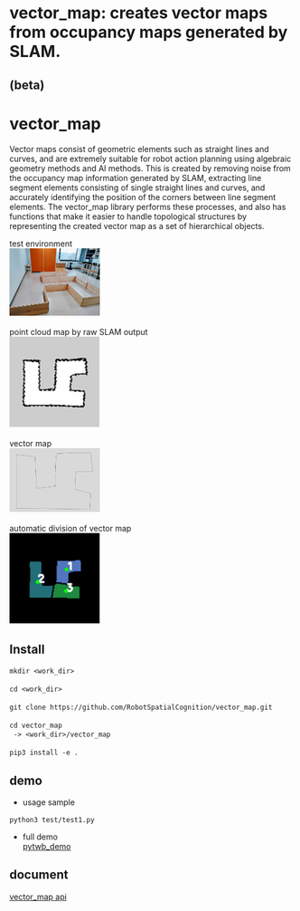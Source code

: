 # vector_map: creates vector maps from occupancy maps generated by SLAM.

## (beta)
# vector_map
Vector maps consist of geometric elements such as straight lines and curves, and are extremely suitable for robot action planning using algebraic geometry methods and AI methods. This is created by removing noise from the occupancy map information generated by SLAM, extracting line segment elements consisting of single straight lines and curves, and accurately identifying the position of the corners between line segment elements. The vector_map library performs these processes, and also has functions that make it easier to handle topological structures by representing the created vector map as a set of hierarchical objects.

test environment<br>
<img src="resource/picture/room.jpg" width=160><br>
<br>
point cloud map by raw SLAM output<br>
<img src="resource/picture/point_map.jpg" width=160><br>
<br>
vector map<br>
<img src="resource/picture/vector_map.jpg" width=160><br>
<br>
automatic division of vector map<br>
<img src="resource/picture/subregion.jpg" width=160><br>

## Install

```
mkdir <work_dir>

cd <work_dir>

git clone https://github.com/RobotSpatialCognition/vector_map.git

cd vector_map
 -> <work_dir>/vector_map
 
pip3 install -e .
```


## demo
- usage sample
```
python3 test/test1.py
```

- full demo  
[pytwb_demo](https://github.com/momoiorg-repository/pytwb_demo)

## document
[vector_map api](./doc/overview.md)


